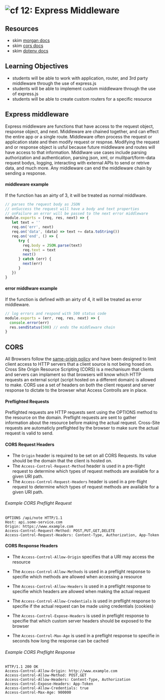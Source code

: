 ![cf](http://i.imgur.com/7v5ASc8.png) 12: Express Middleware
===

## Resources
* skim [morgan docs](https://github.com/expressjs/morgan)
* skim [cors docs](https://github.com/expressjs/cors)
* skim [dotenv docs](https://github.com/motdotla/dotenv)

## Learning Objectives
* students will be able to work with application, router, and 3rd party middleware through the use of express.js
* students will be able to implement custom middleware through the use of express.js
* students will be able to create custom routers for a specific resource

## Express middleware 
Express middleware are functions that have access to the request object, response object, and next. Middleware are chained together, and can effect the entire app or a single route. Middleware often process the request or application state and then modify request or respnse. Modifying the request and or response object is usful because future middleware and routes will have access to that information. Middlware use cases include parsing authorization and authentication, parsing json, xml, or mulitpart/form-data request bodys, logging, interacting with external APIs to send or retrive data, and much more. Any middleware can end the middleware chain by sending a response. 

#### middleware example 
If the function has an airty of 3, it will be treated as normal middlware.  
``` javascript
// parses the request body as JSON 
// onSuccess the request will have a body and text properties
// onFailure an error will be passed to the next error middleware
module.exports = (req, res, next) => {
   let text = ''
   req.on('err', next)
   req.on('data', (data) => text += data.toString())
   req.on('end', () => {
      try {
        req.body = JSON.parse(text)
        req.text = text
        next()
      } catch (err) {
        next(err)
      }
   })
}
```

#### error middlware example 
If the function is defined with an airty of 4, it will be treated as error middleware.  
``` javascript
// log errors and respond with 500 status code
module.exports = (err, req, res, next) => {
  console.error(err)
  res.sendStatus(500) // ends the middleware chain
}
```

## CORS
All Browsers follow the [same-origin policy](https://en.wikipedia.org/wiki/Same-origin_policy) and have been designed to limit client access to HTTP servers that a client source is not being hosed on. Cross Site Origin Resource Scripting (CORS) is a mechanisum that clients and servers can implament so that browsers will know which HTTP requests an external script (script hosted on a different domain) is allowed to make. CORS use a set of headers on both the client request and server response to dictate to the browser what Access Controlls are in place. 

#### Preflighted Requests
Preflighted requests are HTTP requests sent using the OPTIONS method to the resource on the domain. Preflight requests are sent to gather information about the resource before making the actual request. Cross-Site requests are automaticly preflighted by the browser to make sure the actual request is valid to send.

#### CORS Request Headers
* The `Origin` header is required to be set on all CORS Requests. Its value should be the domain that the client is hosted on. 
* The `Access-Control-Request-Method` header is used in a pre-flight request to determine which types of request methods are available for a given URI path. 
* The `Access-Control-Request-Headers` header is used in a pre-flight request to determine which types of request methods are available for a given URI path. 

###### Example CORS Preflight Request
```
OPTIONS /api/note HTTP/1.1
Host: api.some-service.com
Origin: https://www.example.com
Access-Control-Request-Method: POST,PUT,GET,DELETE
Access-Control-Request-Headers: Content-Type, Authorization, App-Token
```

#### CORS Response Headers
* The `Access-Control-Allow-Origin` specifies that a URI may access the resource
* The `Access-Control-Allow-Methods` is used in a preflight response to specifie which methods are allowed when accessing a resource
* The `Access-Control-Allow-Headers` is used in a preflight response to specifie which headers are allowed when making the actual request

* The `Access-Control-Allow-Credentials` is used in preflight response to specifie if the actual request can be made using credentials (cookies)
* The `Access-Control-Expose-Headers` is used in preflight response to specifie that which custom server headers should be exposed to the browser
* The `Access-Control-Max-Age` is used in a preflight response to specifie in seconds how long the response can be cached

###### Example CORS Preflight Response
```
HTTP/1.1 200 OK
Access-Control-Allow-Origin: http://www.example.com
Access-Control-Allow-Method: POST,GET
Access-Control-Allow-Headers: Content-Type, Authorization
Access-Control-Expose-Headers: App-Token
Access-Control-Allow-Credentials: true
Access-Control-Max-Age: 900000
```

 
